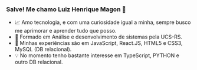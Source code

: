 ### Salve! Me chamo Luiz Henrique Magon 👾 ###

- 📈 Amo tecnologia, e com uma curiosidade igual a minha, sempre busco me aprimorar e aprender tudo que posso.
- 🚀 Formado em Análise e desenvolvimento de sistemas pela UCS-RS.
- 🧓 Minhas experiências são em JavaScript, React.JS, HTML5 e CSS3, MySQL (DB relacional).
- 💡 No momento tenho bastante interesse em TypeScript, PYTHON e outro DB relacional.
